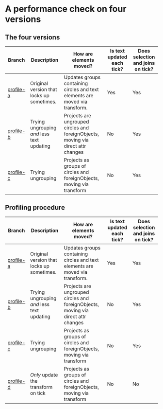 # A performance check on four versions

## The four versions

|Branch|Description|How are elements moved?|Is text updated each tick?|Does selection and joins on tick?|
|---|---|---|---|---|
|[profile-a](https://github.com/jimkang/field/tree/profile-a)|Original version that locks up sometimes.|Updates groups containing circles and text elements are moved via transform.|Yes|Yes|
|[profile-b](https://github.com/jimkang/field/tree/profile-b)|Trying ungrouping *and* less text updating|Projects are ungrouped circles and foreignObjects, moving via direct attr changes|No|Yes|
|[profile-c](https://github.com/jimkang/field/tree/profile-c)|Trying ungrouping|Projects as groups of circles and foreignObjects, moving via transform|No|Yes|

## Profiling procedure






|Branch|Description|How are elements moved?|Is text updated each tick?|Does selection and joins on tick?|
|---|---|---|---|---|
|[profile-a](https://github.com/jimkang/field/tree/profile-a)|Original version that locks up sometimes.|Updates groups containing circles and text elements are moved via transform.|Yes|Yes|
|[profile-b](https://github.com/jimkang/field/tree/profile-b)|Trying ungrouping *and* less text updating|Projects are ungrouped circles and foreignObjects, moving via direct attr changes|No|Yes|
|[profile-c](https://github.com/jimkang/field/tree/profile-c)|Trying ungrouping|Projects as groups of circles and foreignObjects, moving via transform|No|Yes|
|[profile-d](https://github.com/jimkang/field/tree/profile-d)|*Only* update the transform on tick|Projects as groups of circles and foreignObjects, moving via transform|No|No|
